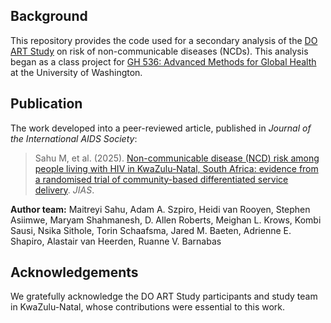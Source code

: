 ## Background

This repository provides the code used for a secondary analysis of the [DO ART Study](https://www.thelancet.com/retrieve/pii/S2214109X20303132) on risk of non-communicable diseases (NCDs). This analysis began as a class project for [GH 536: Advanced Methods for Global Health](https://myplan.uw.edu/course/#/courses/G%20H536) at the University of Washington.  

## Publication

The work developed into a peer-reviewed article, published in *Journal of the International AIDS Society*:

> Sahu M, et al. (2025). [Non-communicable disease (NCD) risk among people living with HIV in KwaZulu-Natal, South Africa: evidence from a randomised trial of community-based differentiated service delivery](https://onlinelibrary-wiley-com.ezp-prod1.hul.harvard.edu/doi/10.1002/jia2.26513). *JIAS*.

**Author team:** Maitreyi Sahu, Adam A. Szpiro, Heidi van Rooyen, Stephen Asiimwe, Maryam Shahmanesh, D. Allen Roberts, Meighan L. Krows, Kombi Sausi, Nsika Sithole, Torin Schaafsma, Jared M. Baeten, Adrienne E. Shapiro, Alastair van Heerden, Ruanne V. Barnabas 

## Acknowledgements
We gratefully acknowledge the DO ART Study participants and study team in KwaZulu-Natal, whose contributions were essential to this work.
